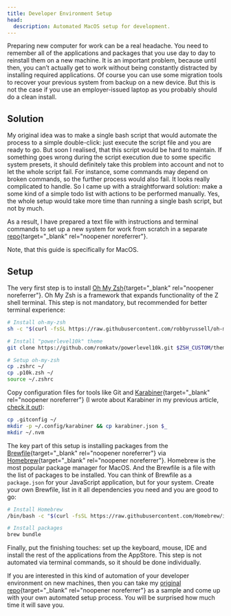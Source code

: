 ```yaml
---
title: Developer Environment Setup
head:
  description: Automated MacOS setup for development.
---
```


Preparing new computer for work can be a real headache. You need to remember all of the applications and packages that you use day to day to reinstall them on a new machine. It is an important problem, because until then, you can’t actually get to work without being constantly distracted by installing required applications. Of course you can use some migration tools to recover your previous system from backup on a new device. But this is not the case if you use an employer-issued laptop as you probably should do a clean install.

## Solution

My original idea was to make a single bash script that would automate the process to a simple double-click: just execute the script file and you are ready to go. But soon I realised, that this script would be hard to maintain. If something goes wrong during the script execution due to some specific system presets, it should definitely take this problem into account and not to let the whole script fail. For instance, some commands may depend on broken commands, so the further process would also fail. It looks really complicated to handle. So I came up with a straightforward solution: make a some kind of a simple todo list with actions to be performed manually. Yes, the whole setup would take more time than running a single bash script, but not by much.

As a result, I have prepared a text file with instructions and terminal commands to set up a new system for work from scratch in a separate [repo](https://github.com/kirillunlimited/dev-env){target="\_blank" rel="noopener noreferrer"}.

Note, that this guide is specifically for MacOS.

## Setup

The very first step is to install [Oh My Zsh](https://ohmyz.sh/){target="\_blank" rel="noopener noreferrer"}. Oh My Zsh is a framework that expands functionality of the Z shell terminal. This step is not mandatory, but recommended for better terminal experience:

```bash
# Install oh-my-zsh
sh -c "$(curl -fsSL https://raw.githubusercontent.com/robbyrussell/oh-my-zsh/master/tools/install.sh)"

# Install "powerlevel10k" theme
git clone https://github.com/romkatv/powerlevel10k.git $ZSH_CUSTOM/themes/powerlevel10k

# Setup oh-my-zsh
cp .zshrc ~/
cp .p10k.zsh ~/
source ~/.zshrc
```

Copy configuration files for tools like Git and [Karabiner](https://karabiner-elements.pqrs.org/){target="\_blank" rel="noopener noreferrer"} (I wrote about Karabiner in my previous article, [check it out](/blog/enhanced-keyboard-navigation/)):

```bash
cp .gitconfig ~/
mkdir -p ~/.config/karabiner && cp karabiner.json $_
mkdir ~/.nvm
```

The key part of this setup is installing packages from the [Brewfile](https://github.com/kirillunlimited/dev-env/blob/master/Brewfile){target="\_blank" rel="noopener noreferrer"} via [Homebrew](https://brew.sh/){target="\_blank" rel="noopener noreferrer"}. Homebrew is the most popular package manager for MacOS. And the Brewfile is a file with the list of packages to be installed. You can think of Brewfile as a `package.json` for your JavaScript application, but for your system. Create your own Brewfile, list in it all dependencies you need and you are good to go:

```bash
# Install Homebrew
/bin/bash -c "$(curl -fsSL https://raw.githubusercontent.com/Homebrew/install/master/install.sh)"

# Install packages
brew bundle
```

Finally, put the finishing touches: set up the keyboard, mouse, IDE and install the rest of the applications from the AppStore. This step is not automated via terminal commands, so it should be done individually.

If you are interested in this kind of automation of your developer environment on new machines, then you can take my [original repo](https://github.com/kirillunlimited/dev-env){target="\_blank" rel="noopener noreferrer"} as a sample and come up with your own automated setup process. You will be surprised how much time it will save you.
